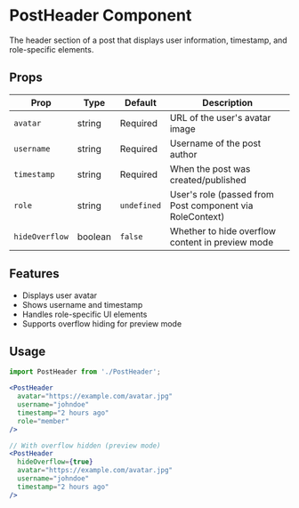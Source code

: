 # PostHeader Component

The header section of a post that displays user information, timestamp, and role-specific elements.

## Props

| Prop           | Type    | Default     | Description                                              |
| -------------- | ------- | ----------- | -------------------------------------------------------- |
| `avatar`       | string  | Required    | URL of the user's avatar image                           |
| `username`     | string  | Required    | Username of the post author                              |
| `timestamp`    | string  | Required    | When the post was created/published                      |
| `role`         | string  | `undefined` | User's role (passed from Post component via RoleContext) |
| `hideOverflow` | boolean | `false`     | Whether to hide overflow content in preview mode         |

## Features

- Displays user avatar
- Shows username and timestamp
- Handles role-specific UI elements
- Supports overflow hiding for preview mode

## Usage

```jsx
import PostHeader from './PostHeader';

<PostHeader
  avatar="https://example.com/avatar.jpg"
  username="johndoe"
  timestamp="2 hours ago"
  role="member"
/>

// With overflow hidden (preview mode)
<PostHeader
  hideOverflow={true}
  avatar="https://example.com/avatar.jpg"
  username="johndoe"
  timestamp="2 hours ago"
/>
```
